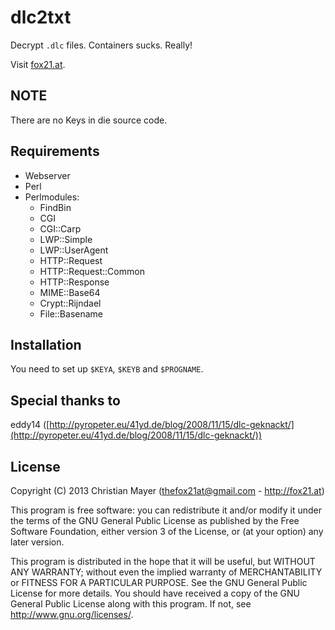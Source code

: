 # dlc2txt
Decrypt `.dlc` files. Containers sucks. Really!

Visit [fox21.at](http://fox21.at).

## NOTE
There are no Keys in die source code.

## Requirements
- Webserver
- Perl
- Perlmodules:
	- FindBin
	- CGI
	- CGI::Carp
	- LWP::Simple
	- LWP::UserAgent
	- HTTP::Request
	- HTTP::Request::Common
	- HTTP::Response
	- MIME::Base64
	- Crypt::Rijndael
	- File::Basename

## Installation
You need to set up `$KEYA`, `$KEYB` and `$PROGNAME`.

## Special thanks to
eddy14 ([http://pyropeter.eu/41yd.de/blog/2008/11/15/dlc-geknackt/](http://pyropeter.eu/41yd.de/blog/2008/11/15/dlc-geknackt/))

## License
Copyright (C) 2013 Christian Mayer (<thefox21at@gmail.com> - <http://fox21.at>)

This program is free software: you can redistribute it and/or modify it under the terms of the GNU General Public License as published by the Free Software Foundation, either version 3 of the License, or (at your option) any later version.

This program is distributed in the hope that it will be useful, but WITHOUT ANY WARRANTY; without even the implied warranty of MERCHANTABILITY or FITNESS FOR A PARTICULAR PURPOSE. See the GNU General Public License for more details. You should have received a copy of the GNU General Public License along with this program. If not, see <http://www.gnu.org/licenses/>.
